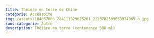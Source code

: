 ```yaml
---
title: Théière en terre de Chine
categorie: Accessoire
img: /assets/104057006_284111929625201_2123782509658974965_o.jpg
sous-categorie: Autre
description: Théière en terre (contenance 500 ml)
---
```


